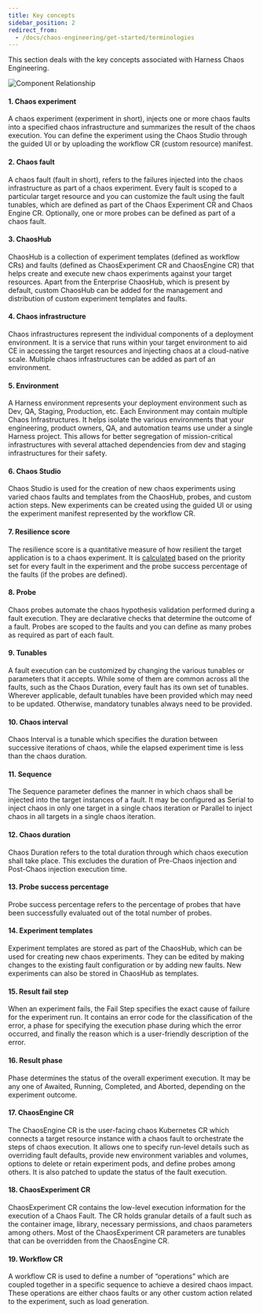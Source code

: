 ```yaml
---
title: Key concepts
sidebar_position: 2
redirect_from:
  - /docs/chaos-engineering/get-started/terminologies
---
```

This section deals with the key concepts associated with Harness Chaos Engineering.

![Component Relationship](./static/terminologies/component-relationship.png)

#### 1. Chaos experiment
A chaos experiment (experiment in short), injects one or more chaos faults into a specified chaos infrastructure and summarizes the result of the chaos execution. You can define the experiment using the Chaos Studio through the guided UI or by uploading the workflow CR (custom resource) manifest.

#### 2. Chaos fault
A chaos fault (fault in short), refers to the failures injected into the chaos infrastructure as part of a chaos experiment. Every fault is scoped to a particular target resource and you can customize the fault using the fault tunables, which are defined as part of the Chaos Experiment CR and Chaos Engine CR. Optionally, one or more probes can be defined as part of a chaos fault.

#### 3. ChaosHub 
ChaosHub is a collection of experiment templates (defined as workflow CRs) and faults (defined as ChaosExperiment CR and ChaosEngine CR) that helps create and execute new chaos experiments against your target resources. Apart from the Enterprise ChaosHub, which is present by default, custom ChaosHub can be added for the management and distribution of custom experiment templates and faults.

#### 4. Chaos infrastructure
Chaos infrastructures represent the individual components of a deployment environment. It is a service that runs within your target environment to aid CE in accessing the target resources and injecting chaos at a cloud-native scale. Multiple chaos infrastructures can be added as part of an environment.

#### 5. Environment 
A Harness environment represents your deployment environment such as Dev, QA, Staging, Production, etc. Each Environment may contain multiple Chaos Infrastructures. It helps isolate the various environments that your engineering, product owners, QA, and automation teams use under a single Harness project. This allows for better segregation of mission-critical infrastructures with several attached dependencies from dev and staging infrastructures for their safety.

#### 6. Chaos Studio 
Chaos Studio is used for the creation of new chaos experiments using varied chaos faults and templates from the ChaosHub, probes, and custom action steps. New experiments can be created using the guided UI or using the experiment manifest represented by the workflow CR.

#### 7. Resilience score
The resilience score is a quantitative measure of how resilient the target application is to a chaos experiment. It is [calculated](/docs/chaos-engineering/chaos-faults/prerequisites/experiments/resilience-score) based on the priority set for every fault in the experiment and the probe success percentage of the faults (if the probes are defined).

#### 8. Probe
Chaos probes automate the chaos hypothesis validation performed during a fault execution. They are declarative checks that determine the outcome of a fault. Probes are scoped to the faults and you can define as many probes as required as part of each fault.

#### 9. Tunables
A fault execution can be customized by changing the various tunables or parameters that it accepts. While some of them are common across all the faults, such as the Chaos Duration, every fault has its own set of tunables. Wherever applicable, default tunables have been provided which may need to be updated. Otherwise, mandatory tunables always need to be provided.

#### 10. Chaos interval 
Chaos Interval is a tunable which specifies the duration between successive iterations of chaos, while the elapsed experiment time is less than the chaos duration.

#### 11. Sequence
The Sequence parameter defines the manner in which chaos shall be injected into the target instances of a fault. It may be configured as Serial to inject chaos in only one target in a single chaos iteration or Parallel to inject chaos in all targets in a single chaos iteration.

#### 12. Chaos duration
Chaos Duration refers to the total duration through which chaos execution shall take place. This excludes the duration of Pre-Chaos injection and Post-Chaos injection execution time.

#### 13. Probe success percentage
Probe success percentage refers to the percentage of probes that have been successfully evaluated out of the total number of probes.

#### 14. Experiment templates
Experiment templates are stored as part of the ChaosHub, which can be used for creating new chaos experiments. They can be edited by making changes to the existing fault configuration or by adding new faults. New experiments can also be stored in ChaosHub as templates.

#### 15. Result fail step
When an experiment fails, the Fail Step specifies the exact cause of failure for the experiment run. It contains an error code for the classification of the error, a phase for specifying the execution phase during which the error occurred, and finally the reason which is a user-friendly description of the error.

#### 16. Result phase 
Phase determines the status of the overall experiment execution. It may be any one of Awaited, Running, Completed, and Aborted, depending on the experiment outcome.

#### 17. ChaosEngine CR 
The ChaosEngine CR is the user-facing chaos Kubernetes CR which connects a target resource instance with a chaos fault to orchestrate the steps of chaos execution. It allows one to specify run-level details such as overriding fault defaults, provide new environment variables and volumes, options to delete or retain experiment pods, and define probes among others. It is also patched to update the status of the fault execution.

#### 18. ChaosExperiment CR
ChaosExperiment CR contains the low-level execution information for the execution of a Chaos Fault. The CR holds granular details of a fault such as the container image, library, necessary permissions, and chaos parameters among others. Most of the ChaosExperiment CR parameters are tunables that can be overridden from the ChaosEngine CR.

#### 19. Workflow CR
A workflow CR is used to define a number of “operations” which are coupled together in a specific sequence to achieve a desired chaos impact. These operations are either chaos faults or any other custom action related to the experiment, such as load generation.